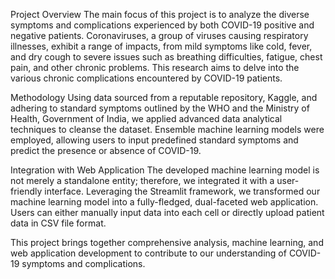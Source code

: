 Project Overview
The main focus of this project is to analyze the diverse symptoms and complications experienced by both COVID-19 positive and negative patients. Coronaviruses, a group of viruses causing respiratory illnesses, exhibit a range of impacts, from mild symptoms like cold, fever, and dry cough to severe issues such as breathing difficulties, fatigue, chest pain, and other chronic problems. This research aims to delve into the various chronic complications encountered by COVID-19 patients.

Methodology
Using data sourced from a reputable repository, Kaggle, and adhering to standard symptoms outlined by the WHO and the Ministry of Health, Government of India, we applied advanced data analytical techniques to cleanse the dataset. Ensemble machine learning models were employed, allowing users to input predefined standard symptoms and predict the presence or absence of COVID-19.

Integration with Web Application
The developed machine learning model is not merely a standalone entity; therefore, we integrated it with a user-friendly interface. Leveraging the Streamlit framework, we transformed our machine learning model into a fully-fledged, dual-faceted web application. Users can either manually input data into each cell or directly upload patient data in CSV file format.

This project brings together comprehensive analysis, machine learning, and web application development to contribute to our understanding of COVID-19 symptoms and complications.
